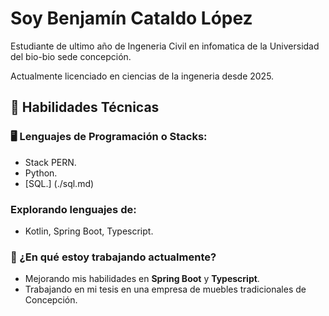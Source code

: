 # Soy Benjamín Cataldo López

Estudiante de ultimo año de Ingeneria Civil en infomatica de la Universidad del bio-bio sede concepción.

Actualmente licenciado en ciencias de la ingeneria desde 2025.

## 🚀 Habilidades Técnicas

### 🖥️ Lenguajes de Programación o Stacks:
- Stack PERN.
- Python.
- [SQL.] (./sql.md)

### Explorando lenguajes de:
- Kotlin, Spring Boot, Typescript.




### 🌱 ¿En qué estoy trabajando actualmente?
- Mejorando mis habilidades en **Spring Boot** y **Typescript**.
- Trabajando en mi tesis en una empresa de muebles tradicionales de Concepción.

<!--
**cataldo-lab/cataldo-lab** is a ✨ _special_ ✨ repository because its `README.md` (this file) appears on your GitHub profile.

Here are some ideas to get you started:

- 🔭 I’m currently working on ...
- 🌱 I’m currently learning ...
- 👯 I’m looking to collaborate on ...
- 🤔 I’m looking for help with ...
- 💬 Ask me about ...
- 📫 How to reach me: ...
- 😄 Pronouns: ...
- ⚡ Fun fact: ...
-->
